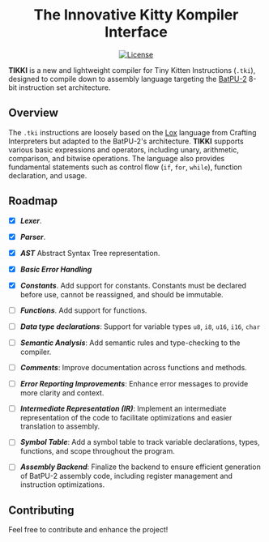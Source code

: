
# <div align="center"> The Innovative Kitty Kompiler Interface </div>

<div align="center">

[![License][license-badge]][license-link]

</div>


**TIKKI** is a new and lightweight compiler for Tiny Kitten Instructions (`.tki`), designed to compile down to assembly language targeting the [BatPU-2](https://github.com/mattbatwings/BatPU-2) 8-bit instruction set architecture.
## Overview
The `.tki` instructions are loosely based on the [Lox](https://github.com/munificent/craftinginterpreters) language from Crafting Interpreters but adapted to the BatPU-2's architecture. **TIKKI** supports various basic expressions and operators, including unary, arithmetic, comparison, and bitwise operations. The language also provides fundamental statements such as control flow (`if`, `for`, `while`), function declaration, and usage.
## Roadmap
- [x]  ***Lexer***.
- [x]  ***Parser***.
- [x]  ***AST*** Abstract Syntax Tree representation.
- [x]  ***Basic Error Handling***
- [x]  ***Constants***. Add support for constants. Constants must be declared before use, cannot be reassigned, and should be immutable.
- [ ]  ***Functions***. Add support for functions.
- [ ]  ***Data type declarations***:  Support for variable types `u8`, `i8`, `u16`, `i16`, `char`
- [ ]  ***Semantic Analysis***: Add semantic rules and type-checking to the compiler.
- [ ]  ***Comments***: Improve documentation across functions and methods.
- [ ]  ***Error Reporting Improvements***: Enhance error messages to provide more clarity and context.
- [ ]  ***Intermediate Representation (IR)***: Implement an intermediate representation of the code to facilitate optimizations and easier translation to assembly.
- [ ]  ***Symbol Table***: Add a symbol table to track variable declarations, types, functions, and scope throughout the program.
- [ ]  ***Assembly Backend***: Finalize the backend to ensure efficient generation of BatPU-2 assembly code, including register management and instruction optimizations.


## Contributing

Feel free to contribute and enhance the project!


[license-link]:https://github.com/hanstibberio/tikki/blob/master/LICENSE
[license-badge]:https://img.shields.io/github/license/hanstibberio/tikki?style=for-the-badge&label=license&color=success